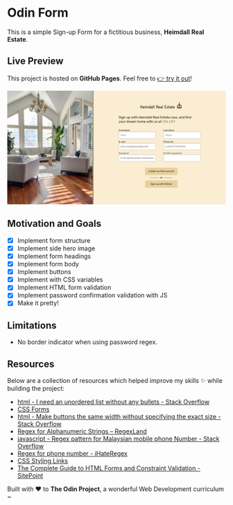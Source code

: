 # Odin Form

This is a simple Sign-up Form for a fictitious business, **Heimdall Real Estate**.

## Live Preview

This project is hosted on **GitHub Pages**. Feel free to [:point_right: try it out](https://raineedust.github.io/sign-up-form/)!

![](./assets/chrome_ZFKbz.png)

## Motivation and Goals

- [x] Implement form structure
- [x] Implement side hero image
- [x] Implement form headings
- [x] Implement form body
- [x] Implement buttons
- [x] Implement with CSS variables
- [x] Implement HTML form validation
- [x] Implement password confirmation validation with JS
- [x] Make it pretty!

## Limitations

- No border indicator when using password regex.

## Resources

Below are a collection of resources which helped improve my skills :sparkles: while building the project:

- [html - I need an unordered list without any bullets - Stack Overflow](https://stackoverflow.com/questions/1027354/i-need-an-unordered-list-without-any-bullets)
- [CSS Forms](https://www.w3schools.com/css/css_form.asp)
- [html - Make buttons the same width without specifying the exact size - Stack Overflow](https://stackoverflow.com/questions/13483331/make-buttons-the-same-width-without-specifying-the-exact-size)
- [Regex for Alphanumeric Strings – RegexLand](https://regexland.com/regex-for-alphanumeric-strings/)
- [javascript - Regex pattern for Malaysian mobile phone Number - Stack Overflow](https://stackoverflow.com/questions/45406613/regex-pattern-for-malaysian-mobile-phone-number)
- [Regex for phone number - iHateRegex](https://ihateregex.io/expr/phone/)
- [CSS Styling Links](https://www.w3schools.com/css/css_link.asp)
- [The Complete Guide to HTML Forms and Constraint Validation - SitePoint](https://www.sitepoint.com/html-forms-constraint-validation-complete-guide/)

Built with :heart: to **The Odin Project**, a wonderful Web Development curriculum ~
